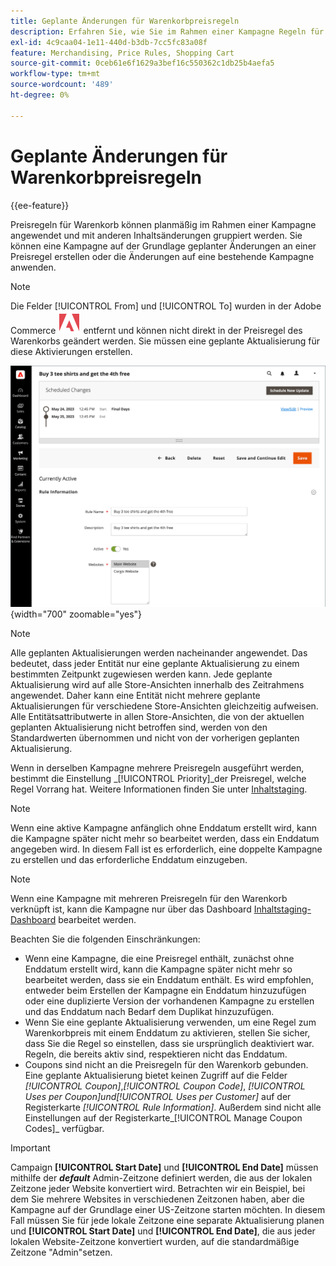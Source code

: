 ```yaml
---
title: Geplante Änderungen für Warenkorbpreisregeln
description: Erfahren Sie, wie Sie im Rahmen einer Kampagne Regeln für den Warenkorbpreis anwenden und diese mit anderen Inhaltsänderungen gruppieren können.
exl-id: 4c9caa04-1e11-440d-b3db-7cc5fc83a08f
feature: Merchandising, Price Rules, Shopping Cart
source-git-commit: 0ceb61e6f1629a3bef16c550362c1db25b4aefa5
workflow-type: tm+mt
source-wordcount: '489'
ht-degree: 0%

---
```


# Geplante Änderungen für Warenkorbpreisregeln

{{ee-feature}}

Preisregeln für Warenkorb können planmäßig im Rahmen einer Kampagne angewendet und mit anderen Inhaltsänderungen gruppiert werden. Sie können eine Kampagne auf der Grundlage geplanter Änderungen an einer Preisregel erstellen oder die Änderungen auf eine bestehende Kampagne anwenden.

>[!NOTE]
>
>Die Felder [!UICONTROL From] und [!UICONTROL To] wurden in der Adobe Commerce ![Adobe Commerce](../assets/adobe-logo.svg) entfernt und können nicht direkt in der Preisregel des Warenkorbs geändert werden. Sie müssen eine geplante Aktualisierung für diese Aktivierungen erstellen.

![Preisregeln für Warenkorb - geplante Änderungen](./assets/content-staging-price-rules-cart-scheduled-changes.png){width="700" zoomable="yes"}

>[!NOTE]
>
>Alle geplanten Aktualisierungen werden nacheinander angewendet. Das bedeutet, dass jeder Entität nur eine geplante Aktualisierung zu einem bestimmten Zeitpunkt zugewiesen werden kann. Jede geplante Aktualisierung wird auf alle Store-Ansichten innerhalb des Zeitrahmens angewendet. Daher kann eine Entität nicht mehrere geplante Aktualisierungen für verschiedene Store-Ansichten gleichzeitig aufweisen. Alle Entitätsattributwerte in allen Store-Ansichten, die von der aktuellen geplanten Aktualisierung nicht betroffen sind, werden von den Standardwerten übernommen und nicht von der vorherigen geplanten Aktualisierung.

Wenn in derselben Kampagne mehrere Preisregeln ausgeführt werden, bestimmt die Einstellung _[!UICONTROL Priority]_der Preisregel, welche Regel Vorrang hat. Weitere Informationen finden Sie unter [Inhaltstaging](../content-design/content-staging.md).

>[!NOTE]
>
>Wenn eine aktive Kampagne anfänglich ohne Enddatum erstellt wird, kann die Kampagne später nicht mehr so bearbeitet werden, dass ein Enddatum angegeben wird. In diesem Fall ist es erforderlich, eine doppelte Kampagne zu erstellen und das erforderliche Enddatum einzugeben.

>[!NOTE]
>
>Wenn eine Kampagne mit mehreren Preisregeln für den Warenkorb verknüpft ist, kann die Kampagne nur über das Dashboard [Inhaltstaging-Dashboard](../content-design/content-staging-dashboard.md) bearbeitet werden.

Beachten Sie die folgenden Einschränkungen:

- Wenn eine Kampagne, die eine Preisregel enthält, zunächst ohne Enddatum erstellt wird, kann die Kampagne später nicht mehr so bearbeitet werden, dass sie ein Enddatum enthält. Es wird empfohlen, entweder beim Erstellen der Kampagne ein Enddatum hinzuzufügen oder eine duplizierte Version der vorhandenen Kampagne zu erstellen und das Enddatum nach Bedarf dem Duplikat hinzuzufügen.
- Wenn Sie eine geplante Aktualisierung verwenden, um eine Regel zum Warenkorbpreis mit einem Enddatum zu aktivieren, stellen Sie sicher, dass Sie die Regel so einstellen, dass sie ursprünglich deaktiviert war. Regeln, die bereits aktiv sind, respektieren nicht das Enddatum.
- Coupons sind nicht an die Preisregeln für den Warenkorb gebunden. Eine geplante Aktualisierung bietet keinen Zugriff auf die Felder _[!UICONTROL Coupon]_,_[!UICONTROL Coupon Code]_, _[!UICONTROL Uses per Coupon]_und_[!UICONTROL Uses per Customer]_ auf der Registerkarte _[!UICONTROL Rule Information]_. Außerdem sind nicht alle Einstellungen auf der Registerkarte_[!UICONTROL Manage Coupon Codes]_ verfügbar.

>[!IMPORTANT]
>
>Campaign **[!UICONTROL Start Date]** und **[!UICONTROL End Date]** müssen mithilfe der **_default_** Admin-Zeitzone definiert werden, die aus der lokalen Zeitzone jeder Website konvertiert wird. Betrachten wir ein Beispiel, bei dem Sie mehrere Websites in verschiedenen Zeitzonen haben, aber die Kampagne auf der Grundlage einer US-Zeitzone starten möchten. In diesem Fall müssen Sie für jede lokale Zeitzone eine separate Aktualisierung planen und **[!UICONTROL Start Date]** und **[!UICONTROL End Date]**, die aus jeder lokalen Website-Zeitzone konvertiert wurden, auf die standardmäßige Zeitzone &quot;Admin&quot;setzen.
